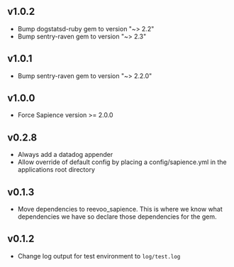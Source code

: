 ## v1.0.2

- Bump dogstatsd-ruby gem to version "~> 2.2"
- Bump sentry-raven gem to version "~> 2.3"

## v1.0.1

- Bump sentry-raven gem to version "~> 2.2.0"

## v1.0.0

- Force Sapience version >= 2.0.0

## v0.2.8

- Always add a datadog appender
- Allow override of default config by placing a config/sapience.yml in the applications root directory

## v0.1.3

- Move dependencies to reevoo_sapience. This is where we know what dependencies we have so declare those dependencies for the gem.

## v0.1.2

- Change log output for test environment to `log/test.log`
